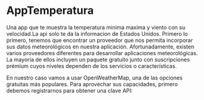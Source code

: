 # AppTemperatura
Una app que te muestra la temperatura minima maxima y viento con su velocidad.La api solo te da la informacion de Estados Unidos.
Primero lo primero, tenemos que encontrar un proveedor que nos permita incorporar sus datos meteorológicos en nuestra aplicación. Afortunadamente, existen varios proveedores diferentes para desarrollar aplicaciones meteorológicas. La mayoría de ellos incluyen un paquete gratuito junto con suscripciones prémium cuyos niveles dependen de los servicios o características.

En nuestro caso vamos a usar OpenWeatherMap, una de las opciones gratuitas más populares. Para aprovechar sus capacidades, primero debemos registrarnos para obtener una clave API:

